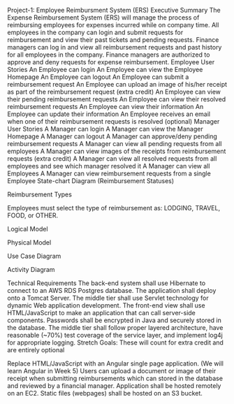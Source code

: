 Project-1: Employee Reimbursment System (ERS)
Executive Summary
The Expense Reimbursement System (ERS) will manage the process of reimbursing employees for expenses incurred while on company time.
All employees in the company can login and submit requests for reimbursement and view their past tickets and pending requests.
Finance managers can log in and view all reimbursement requests and past history for all employees in the company.
Finance managers are authorized to approve and deny requests for expense reimbursement.
Employee User Stories
An Employee can login
An Employee can view the Employee Homepage
An Employee can logout
An Employee can submit a reimbursement request
An Employee can upload an image of his/her receipt as part of the reimbursement request (extra credit)
An Employee can view their pending reimbursement requests
An Employee can view their resolved reimbursement requests
An Employee can view their information
An Employee can update their information
An Employee receives an email when one of their reimbursement requests is resolved (optional)
Manager User Stories
A Manager can login
A Manager can view the Manager Homepage
A Manager can logout
A Manager can approve/deny pending reimbursement requests
A Manager can view all pending requests from all employees
A Manager can view images of the receipts from reimbursement requests (extra credit)
A Manager can view all resolved requests from all employees and see which manager resolved it
A Manager can view all Employees
A Manager can view reimbursement requests from a single Employee
State-chart Diagram (Reimbursement Statuses) 

Reimbursement Types

Employees must select the type of reimbursement as: LODGING, TRAVEL, FOOD, or OTHER.

Logical Model 

Physical Model 

Use Case Diagram 

Activity Diagram 

Technical Requirements
The back-end system shall use Hibernate to connect to an AWS RDS Postgres database.
The application shall deploy onto a Tomcat Server.
The middle tier shall use Servlet technology for dynamic Web application development.
The front-end view shall use HTML/JavaScript to make an application that can call server-side components.
Passwords shall be encrypted in Java and securely stored in the database.
The middle tier shall follow proper layered architecture, have reasonable (~70%) test coverage of the service layer, and implement log4j for appropriate logging.
Stretch Goals: These will count for extra credit and are entirely optional

Replace HTML/JavaScript with an Angular single page application. (We will learn Angular in Week 5)
Users can upload a document or image of their receipt when submitting reimbursements which can stored in the database and reviewed by a financial manager.
Application shall be hosted remotely on an EC2.
Static files (webpages) shall be hosted on an S3 bucket.
